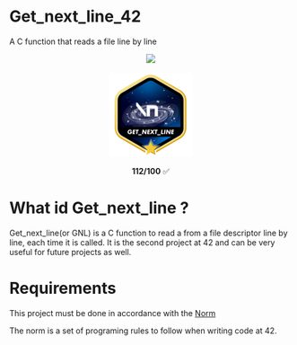 # Get_next_line_42
A C function that reads a file line by line

<p align="center"><a href="https://www.42sp.org.br/" target="_blank"><img src="https://img.shields.io/static/v1?label=&message=SP&color=000&style=for-the-badge&logo=42""></a></p>
<p align="center"><img src="https://github.com/MarcosFlavioGS/Get_next_line_42/blob/master/42_badge/get_next_linem.png">
<p align="center"> <strong>112/100</strong> ✅

# What id Get_next_line ?
  
Get_next_line(or GNL) is a C function to read a from a file descriptor line by line, each time it is called. It is the second project at 42 and can be very useful for future projects as well.
  
# Requirements
  
This project must be done in accordance with the <a href="https://github.com/42School/norminette/blob/master/pdf/en.norm.pdf" target="_blank">Norm</a>

The norm is a set of programing rules to follow when writing code at 42.
